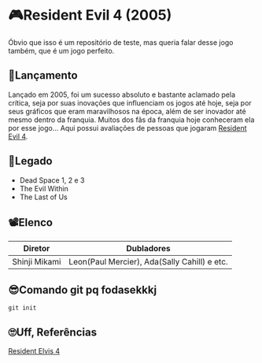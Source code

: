 
# 🎮Resident Evil 4 (2005)

Óbvio que isso é um repositório de teste, mas queria falar desse jogo também, que é um jogo perfeito. 

## 🚀Lançamento

Lançado em 2005, foi um sucesso absoluto e bastante aclamado pela crítica, seja por suas inovações que influenciam os jogos até hoje, seja por seus gráficos que eram maravilhosos na época, além de ser inovador até mesmo dentro da franquia. Muitos dos fãs da franquia hoje conheceram ela por esse jogo... Aqui possui avaliações de pessoas que jogaram [Resident Evil 4](https://notadogame.com/resident-evil-4-2005).

## 🐣Legado

- Dead Space 1, 2 e 3
- The Evil Within
- The Last of Us


## 📽Elenco

| Diretor | Dubladores|
----------|------------
|Shinji Mikami| Leon(Paul Mercier), Ada(Sally Cahill) e etc.

## 😎Comando git pq fodasekkkj

```
git init
```

 ## 🙄Uff, Referências

 [Resident Elvis 4](https://notadogame.com/resident-evil-4-2005)
